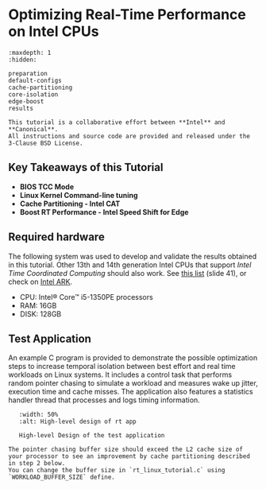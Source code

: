 # Optimizing Real-Time Performance on Intel CPUs

```{toctree}
:maxdepth: 1
:hidden:

preparation
default-configs
cache-partitioning
core-isolation
edge-boost
results
```

```{admonition} Collaboration
This tutorial is a collaborative effort between **Intel** and **Canonical**.
All instructions and source code are provided and released under the 3-Clause BSD License.
```

## Key Takeaways of this Tutorial
- **BIOS TCC Mode**
- **Linux Kernel Command-line tuning**
- **Cache Partitioning - Intel CAT**
- **Boost RT Performance - Intel Speed Shift for Edge**

## Required hardware

The following system was used to develop and validate the results obtained in this tutorial.
Other 13th and 14th generation Intel CPUs that support *Intel Time Coordinated Computing* should also work.
See [this list](https://cdrdv2.intel.com/v1/dl/getContent/831868?explicitVersion=true) (slide 41), or check on [Intel ARK](https://www.intel.com/content/www/us/en/ark/featurefilter.html?productType=873&0_TimeCoordinatedComputing=True).

- CPU: Intel® Core™ i5-1350PE processors
- RAM: 16GB
- DISK: 128GB

## Test Application

An example C program is provided to demonstrate the possible optimization steps to increase temporal isolation between best effort and real time workloads on Linux systems.
It includes a control task that performs random pointer chasing to simulate a workload and measures wake up jitter, execution time and cache misses.
The application also features a statistics handler thread that processes and logs timing information.

```{figure} images/rt_app.png
   :width: 50%
   :alt: High-level design of rt app

   High-level Design of the test application
```

```{note}
The pointer chasing buffer size should exceed the L2 cache size of your processor to see an improvement by cache partitioning described in step 2 below.
You can change the buffer size in `rt_linux_tutorial.c` using `WORKLOAD_BUFFER_SIZE` define.
```
